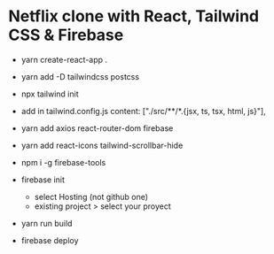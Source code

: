 # Netflix clone with React, Tailwind CSS & Firebase

- yarn create-react-app .
- yarn add -D tailwindcss postcss
- npx tailwind init
- add in tailwind.config.js
  content: ["./src/**/*.{jsx, ts, tsx, html, js}"],
- yarn add axios react-router-dom firebase
- yarn add react-icons tailwind-scrollbar-hide
- npm i -g firebase-tools

- firebase init 
  - select Hosting (not github one)
  - existing project > select your proyect
- yarn run build
- firebase deploy